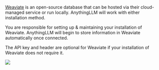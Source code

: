 [Weaviate](https://weaviate.io/) is an open-source database that can be hosted via their cloud-managed service or run locally. AnythingLLM will work with either installation method.



You are responsible for setting up & maintaining your installation of Weaviate. AnythingLLM will begin to store information in Weaviate automatically once connected.

The API key and header are optional for Weaviate if your installation of Weaviate does not require it.

![](files/vhml2rQiTr84QUstCouT.png)

